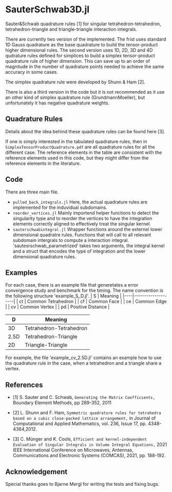 # SauterSchwab3D.jl

Sauter&amp;Schwab quadrature rules [1] for singular tetrahedron-tetrahedron, tetrahedron-triangle and triangle-triangle interaction integrals.

There are currently two version of the implemented. The frist uses standard 1D Gauss quadrature as the base quadrature to build the tensor-product higher dimensional rules. The second version uses 1D, 2D, 3D and 4D qudrature rules defined for simplices to build a simplex tensor-product quadrature rule of higher dimension. This can save up to an order of magnitude in the number of quadrature points needed to achieve the same accuracy in some cases.

The simplex quadrature rule were developed by Shunn &amp; Ham [2].

There is also a third version in the code but it is not recommended as it use an other kind of simplex quadrature rule (GrundmannMoeller), but unfortunately it has negative quadrature weights.

## Quadrature Rules

Details about the idea behind these quadrature rules can be found here [3].

If one is simply interested in the tabulated quadrature rules, then in ``SimplexTensorProductQuadrature.pdf`` are all quadrature rules for all the different case. The reference elements in the table are consistent with the reference elements used in this code, but they might differ from the reference elements in the literature.

## Code

There are three main file.

- ``pulled_back_integrals.jl`` Here, the actual quadrature rules are implemented for the induvidual subdomains.
- ``reorder_vertices.jl`` Mainly importend helper functions to detect the singularity type and to reorder the vertices to have the integration elements correctly aligned to effectively treat the singular kernel.
- ``sauterschwabintegral.jl`` Wrapper functions around the externel lower dimensional quadratre rules. Functions that will call to all relevant subdomain intergrals to compute a interaction integral. 'sautesrschwab_parametrized' takes two arguments, the integral kernel and a struct that encodes the type of integration and the lower dimensional quadrature rules.

## Examples

For each case, there is an example file that generetates a error convergence study and benchmark for the timing. The name convention is the following structure 'example_S_D.jl'.
| S  | Meaning            |
|----|--------------------|
| ct | Common Tetrahedron |
| cf | Common Face        |
| ce | Common Edge        |
| cv | Common Vertex      |
| pd | Positive Distance  |

| D    | Meaning                 |
|------|-------------------------|
| 3D   | Tetrahedron-Tetrahedron |
| 2.5D | Tetrahedron-Triangle    |
| 2D   | Triangle-Triangle       |

For example, the file 'example_cv_2.5D.jl' contains an example how to use the quadrature rule in the case, when a tetrahedron and a triangle share a vertex.

## References

- [1] S. Sauter and C. Schwab, ``Generating the Matrix Coefficients,`` Boundary Element Methods, pp 289-352, 2011

- [2] L. Shunn and F. Ham, ``Symmetric quadrature rules for tetrahedra based on a cubic close-packed lattice arrangement,`` in Journal of Computational and Applied Mathematics, vol. 236, Issue 17, pp. 4348-4364,2012.

- [3] C. Münger and K. Cools, ``Efficient and kernel-independent Evaluation of Singular Integrals in Volume Integral Equations,`` 2021 IEEE International Conference on Microwaves, Antennas, Communications and Electronic Systems (COMCAS), 2021, pp. 188-192.


## Acknowledgement 

Special thanks goes to Bjarne Mergl for writing the tests and fixing bugs.